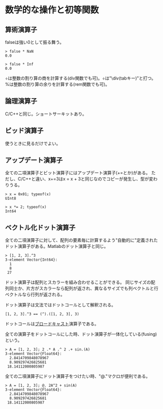 # 数学的な操作と初等関数
## 算術演算子
falseは強い0として振る舞う。
```
> false * NaN
0.0

> false * Inf
0.0
```

÷は整数の割り算の商を計算する(div関数でも可)。÷は"\div(tabキー)"と打つ。%は整数の割り算の余りを計算する(rem関数でも可)。

## 論理演算子
C/C++と同じ。ショートサーキットあり。

## ビッド演算子
使うときに見るだけでよい。

## アップデート演算子
全ての二項演算子とビット演算子にはアップデート演算子(+=とか)がある。
ただし、C/C++と違い、x+=3はx = x + 3と同じなのでコピーが発生し、型が変わりうる。
```
> x = 0x01; typeof(x)
UInt8

> x *= 2; typeof(x)
Int64
```

## ベクトル化ドット演算子
全ての二項演算子に対して、配列の要素毎に計算するよう"自動的に"定義されたドット演算子がある。Matlabのドット演算子と同じ。
```
> [1, 2, 3].^3
3-element Vector{Int64}:
  1
  8
 27
```
ドット演算子は配列とスカラーを組み合わせることができる。
同じサイズの配列同士か、片方がスカラーなら配列が返され、異なるサイズでも列ベクトルと行ベクトルなら行列が返される。

ドット演算子は文法ではドットコールとして解釈される。
```
[1, 2, 3].^3 == (^).([1, 2, 3], 3)
```
ドットコールは[ブロードキャスト](https://docs.julialang.org/en/v1/manual/arrays/#Broadcasting)演算子である。

全ての演算子をドットコールにした時、ドット演算子が一体化している(fusing)という。
```
> A = [1, 2, 3]; 2 .* A .^ 2 .+ sin.(A)
3-element Vector{Float64}:
  2.8414709848078967
  8.909297426825681
 18.14112000805987
```
全ての二項演算子にドット演算子をつけたい時、"@."マクロが便利である。
```
> A = [1, 2, 3]; @. 2A^2 + sin(A)
3-element Vector{Float64}:
  2.8414709848078967
  8.909297426825681
 18.14112000805987
 ```
